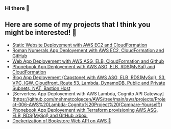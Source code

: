 ### Hi there 👋
## Here are some of my projects that I think you might be interested! 👯
- [Static Website Deployement with AWS EC2 and CloudFormation](https://github.com/mehmetcolgecen/AWS/tree/main/aws/projects/Project-001-kittens-carousel-static-website-ec2)
- [Roman Numerals App Deployement with AWS EC2, CloudFormation and GitHub](https://github.com/mehmetcolgecen/AWS/tree/main/aws/projects/Project-003-Roman-Numerals-Converter)
- [Web App Deployement with AWS ASG, ELB, CloudFormation and Github](https://github.com/mehmetcolgecen/AWS/tree/main/aws/projects/Project-002-Milliseconds-Converter)
- [Phonebook App Deployement with AWS ASG, ELB, RDS(MySql) and CloudFormation](https://github.com/mehmetcolgecen/AWS/tree/main/aws/projects/Project-004-Phonebook-Application)
- [Blog App Deployement (Capstone) with AWS ASG, ELB, RDS(MySql), S3, VPC, IGW, Cloudfront, Route 53, Lambda, DynamoDB, Public and Private Subnets, NAT, Bastion Host](https://github.com/mehmetcolgecen/AWS/tree/main/aws/projects/Project-005-Capstone%20Project-Fully%20Menaged%20Blog-Application)
- [Serverless App Deployement with AWS Lambda, Cognito API Gateway] (https://github.com/mehmetcolgecen/AWS/tree/main/aws/projects/Project-006-AWS%20Lambda-Cognito%20Project%20(Compare-Yourself))
- [Phonebook App Deployement with Terraform provisioning AWS ASG, ELB, RDS(MySql) and GitHub :xbox:
](https://github.com/mehmetcolgecen/DevOps/tree/main/projects/202-Terraform-Phonebook-Application-deployed-on-AWS)
- [Dockerization of Bookstore Web API on AWS 🐳](https://github.com/mehmetcolgecen/DevOps/tree/main/projects/203-dockerization-bookstore-api-on-python-flask-mysql)




<!--
**mehmetcolgecen/mehmetcolgecen** is a ✨ _special_ ✨ repository because its `README.md` (this file) appears on your GitHub profile.

Here are some ideas to get you started:

- 🔭 I’m currently working on ...
- 🌱 I’m currently learning ...
- 👯 I’m looking to collaborate on ...
- 🤔 I’m looking for help with ...
- 💬 Ask me about ...
- 📫 How to reach me: ...
- 😄 Pronouns: ...
- ⚡ Fun fact: ...
-->
